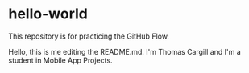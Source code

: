 # hello-world
This repository is for practicing the GitHub Flow. 

Hello, this is me editing the README.md. I'm Thomas Cargill and I'm a student in Mobile App Projects.
